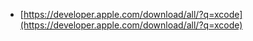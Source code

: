 
- [https://developer.apple.com/download/all/?q=xcode](https://developer.apple.com/download/all/?q=xcode)
